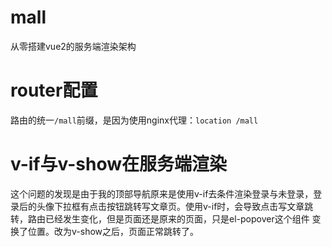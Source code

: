 # mall
从零搭建vue2的服务端渲染架构

# router配置
路由的统一`/mall`前缀，是因为使用nginx代理：`location /mall`

# v-if与v-show在服务端渲染
这个问题的发现是由于我的顶部导航原来是使用v-if去条件渲染登录与未登录，登录后的头像下拉框有点击按钮跳转写文章页。使用v-if时，会导致点击写文章跳转，路由已经发生变化，但是页面还是原来的页面，只是el-popover这个组件
变换了位置。改为v-show之后，页面正常跳转了。
